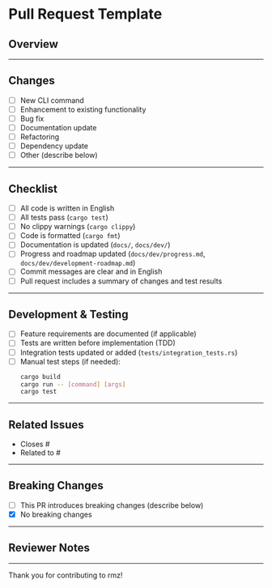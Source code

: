 # Pull Request Template

## Overview

<!-- Briefly describe the purpose and scope of this PR. What problem does it solve or what feature does it add? -->

---

## Changes

- [ ] New CLI command
- [ ] Enhancement to existing functionality
- [ ] Bug fix
- [ ] Documentation update
- [ ] Refactoring
- [ ] Dependency update
- [ ] Other (describe below)

---

## Checklist

- [ ] All code is written in English
- [ ] All tests pass (`cargo test`)
- [ ] No clippy warnings (`cargo clippy`)
- [ ] Code is formatted (`cargo fmt`)
- [ ] Documentation is updated (`docs/`, `docs/dev/`)
- [ ] Progress and roadmap updated (`docs/dev/progress.md`, `docs/dev/development-roadmap.md`)
- [ ] Commit messages are clear and in English
- [ ] Pull request includes a summary of changes and test results

---

## Development & Testing

- [ ] Feature requirements are documented (if applicable)
- [ ] Tests are written before implementation (TDD)
- [ ] Integration tests updated or added (`tests/integration_tests.rs`)
- [ ] Manual test steps (if needed):
  ```bash
  cargo build
  cargo run -- [command] [args]
  cargo test
  ```

---

## Related Issues
- Closes #
- Related to #

---

## Breaking Changes
- [ ] This PR introduces breaking changes (describe below)
- [x] No breaking changes

---

## Reviewer Notes

<!-- Anything reviewers should pay special attention to, or points for discussion. -->

---

Thank you for contributing to rmz!
